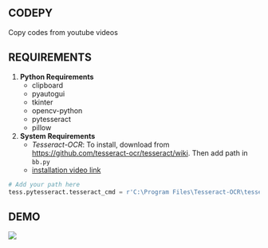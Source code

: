 ## CODEPY
Copy codes from youtube videos

## REQUIREMENTS
1. __Python Requirements__
    * clipboard
    * pyautogui
    * tkinter
    * opencv-python
    * pytesseract
    * pillow
2. __System Requirements__
    * _Tesseract-OCR_: To install, download from <https://github.com/tesseract-ocr/tesseract/wiki>. Then add path in `bb.py`
    * [installation video link](https://www.youtube.com/watch?v=4DrCIVS5U3Y&t=138s)
 ```python
# Add your path here
tess.pytesseract.tesseract_cmd = r'C:\Program Files\Tesseract-OCR\tesseract.exe'
```

## DEMO
![](output/demo.gif)